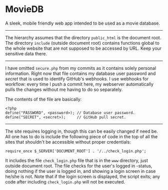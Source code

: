 # MovieDB
A sleek, mobile friendly web app intended to be used as a movie database.

---

The hierarchy assumes that the directory `public_html` is the document root. The directory `include` (outside document root) contains functions global to the whole website that are not supposed to be accessed by URL. Keep your sensitive data there.

---

I have omitted `secure.php` from my commits as it contains solely personal information. Right now that file contains my database user password and *secret* that is used to identify GitHub's webhooks. I use webhooks for workflow: every time I push a commit here, my webserver automatically pulls the changes without me having to do so separately.

The contents of the file are basically:

    <?php
    define("PASSWORD", <password>); // Database user password.
    define("SECRET", <secret>);     // GitHub pull secret.

---

The site requires logging in, though this can be easily changed if need be. All one has to do is include the following piece of code in the top of all the sites that shouldn't be accessible without proper credentials:

`require_once $_SERVER['DOCUMENT_ROOT'] . '/../check_login.php';`

It includes the file `check_login.php` file that is in the `www` directory, just outside document root. The file checks for the user's logged in -status, doing nothing if the user is logged in, and showing a login screen in case he/she is not. Note that if the login screen is displayed, the script exits; any code after including `check_login.php` will not be executed.